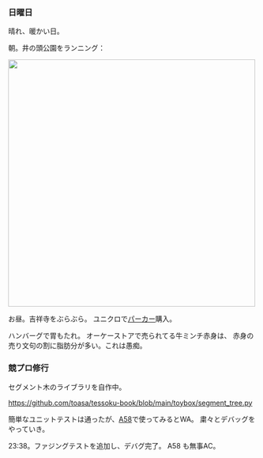 ### 日曜日

晴れ、暖かい日。

朝。井の頭公園をランニング：

<img src="https://i.imgur.com/aGN2xo8.jpg" width="500">

お昼。吉祥寺をぶらぶら。
ユニクロで[パーカー](https://www.uniqlo.com/jp/ja/products/E444967-000/00?colorDisplayCode=31&sizeDisplayCode=005)購入。

ハンバーグで胃もたれ。
オーケーストアで売られてる牛ミンチ赤身は、
赤身の売り文句の割に脂肪分が多い。これは愚痴。

### 競プロ修行

セグメント木のライブラリを自作中。

https://github.com/toasa/tessoku-book/blob/main/toybox/segment_tree.py

簡単なユニットテストは通ったが、[A58](https://atcoder.jp/contests/tessoku-book/tasks/tessoku_book_bf)で使ってみるとWA。
粛々とデバッグをやっていき。

23:38。ファジングテストを追加し、デバグ完了。
A58 も無事AC。